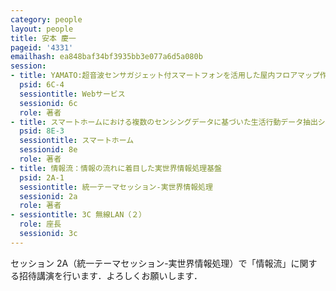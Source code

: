 ```yaml
---
category: people
layout: people
title: 安本 慶一
pageid: '4331'
emailhash: ea848baf34bf3935bb3e077a6d5a080b
session:
- title: YAMATO:超音波センサガジェット付スマートフォンを活用した屋内フロアマップ作成支援システムの実装と評価
  psid: 6C-4
  sessiontitle: Webサービス
  sessionid: 6c
  role: 著者
- title: スマートホームにおける複数のセンシングデータに基づいた生活行動データ抽出システムの提案
  psid: 8E-3
  sessiontitle: スマートホーム
  sessionid: 8e
  role: 著者
- title: 情報流：情報の流れに着目した実世界情報処理基盤
  psid: 2A-1
  sessiontitle: 統一テーマセッション-実世界情報処理
  sessionid: 2a
  role: 著者
- sessiontitle: 3C 無線LAN（２）
  role: 座長
  sessionid: 3c
---
```

セッション 2A（統一テーマセッション-実世界情報処理）で「情報流」に関する招待講演を行います．よろしくお願いします．